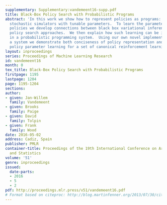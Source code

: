 ```yaml
---
supplementary: Supplementary:vandemeent16-supp.pdf
title: Black-Box Policy Search with Probabilistic Programs
abstract: 'In this work we show how to represent policies as programs: that is, as
  stochastic simulators with tunable parameters.  To learn the parameters of such
  policies we develop connections between black box variational inference and existing
  policy search approaches.  We then explain how such learning can be implemented
  in a probabilistic programming system.  Using our own novel implementation of such
  a system we demonstrate both conciseness of policy representation and automatic
  policy parameter learning for a set of canonical reinforcement learning problems.'
layout: inproceedings
series: Proceedings of Machine Learning Research
id: vandemeent16
month: 0
tex_title: Black-Box Policy Search with Probabilistic Programs
firstpage: 1195
lastpage: 1204
page: 1195-1204
sections: 
author:
- given: Jan-Willem
  family: Vandemeent
- given: Brooks
  family: Paige
- given: David
  family: Tolpin
- given: Frank
  family: Wood
date: 2016-05-02
address: Cadiz, Spain
publisher: PMLR
container-title: Proceedings of the 19th International Conference on Artificial Intelligence
  and Statistics
volume: '51'
genre: inproceedings
issued:
  date-parts:
  - 2016
  - 5
  - 2
pdf: http://proceedings.mlr.press/v51/vandemeent16.pdf
# Format based on citeproc: http://blog.martinfenner.org/2013/07/30/citeproc-yaml-for-bibliographies/
---
```

